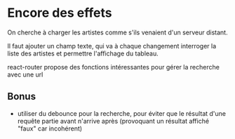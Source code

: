 # Encore des effets

On cherche à charger les artistes comme s'ils venaient d'un serveur distant.

Il faut ajouter un champ texte, qui va à chaque changement interroger la liste des artistes et permettre l'affichage du tableau.

react-router propose des fonctions intéressantes pour gérer la recherche avec une url

## Bonus

- utiliser du debounce pour la recherche, pour éviter que le résultat d'une requête partie avant n'arrive après (provoquant un résultat affiché "faux" car incohérent)